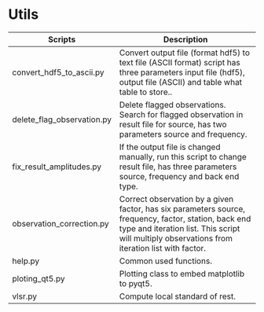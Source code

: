 # Utils

| **Scripts** | **Description** |
| --- | --- |
| convert_hdf5_to_ascii.py | Convert output file (format hdf5) to text file (ASCII format) script has three parameters input file (hdf5), output file (ASCII) and table what table to store.. |
| delete_flag_observation.py | Delete flagged observations. Search for flagged observation in result file for source, has two parameters source and frequency. |
| fix_result_amplitudes.py | If the output file is changed manually, run this script to change result file, has three parameters source, frequency and back end type. |
| observation_correction.py | Correct observation by a given factor, has six parameters source, frequency, factor, station, back end type and iteration list. This script will multiply observations from iteration list with factor. |
| help.py | Common used functions. |
| ploting_qt5.py | Plotting class to embed matplotlib to pyqt5. |
| vlsr.py | Compute local standard of rest. |